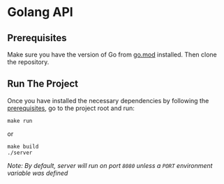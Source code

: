 # Golang API

## Prerequisites

Make sure you have the version of Go from [go.mod](./go.mod) installed. Then clone the repository.

## Run The Project

Once you have installed the necessary dependencies by following the [prerequisites](#prerequisites), go to the project root and run:

```
make run
```

or

```
make build
./server
```

*Note: By default, server will run on port `8080` unless a `PORT` environment variable was defined*